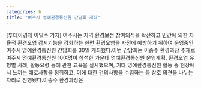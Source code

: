 ```yaml
---
categories: h
title: "여주시 명예환경통신원 간담회 개최"
---
```

[투데이경제 이일수 기자] 여주시는 지역 환경보전 참여의식을 확산하고 민간에 의한 자율적 환경오염 감시기능을 강화하는 한편 환경오염을 사전에 예방하기 위하여 운영중인 여주시 명예환경통신원 간담회를 30일 개최했다.이번 간담회는 이종수 환경과장 주재로 여주시 명예환경통신원 10여명이 참석한 가운데 명예환경통신원 운영계획, 환경오염 유형별 사례, 활동요령 등에 관한 교육을 실시했으며, 기타 명예환경통신원 활동 중 현장에서 느끼는 애로사항을 청취하고, 이에 대한 건의사항을 수렴하는 등 상호 의견을 나누는 자리로 진행됐다.이종수 환경과장은